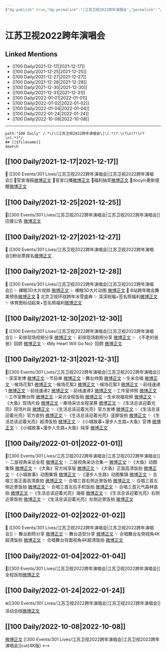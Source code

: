```yaml
---
{"dg-publish":true,"dg-permalink":"/江苏卫视2022跨年演唱会","permalink":"/江苏卫视2022跨年演唱会/","title":"江苏卫视2022跨年演唱会"}
---
```


# 江苏卫视2022跨年演唱会

## Linked Mentions
- [[100 Daily/2021-12-17\|2021-12-17]]
- [[100 Daily/2021-12-25\|2021-12-25]]
- [[100 Daily/2021-12-27\|2021-12-27]]
- [[100 Daily/2021-12-28\|2021-12-28]]
- [[100 Daily/2021-12-30\|2021-12-30]]
- [[100 Daily/2021-12-31\|2021-12-31]]
- [[100 Daily/2022-01-01\|2022-01-01]]
- [[100 Daily/2022-01-02\|2022-01-02]]
- [[100 Daily/2022-01-04\|2022-01-04]]
- [[100 Daily/2022-01-24\|2022-01-24]]
- [[100 Daily/2022-10-08\|2022-10-08]]


---

```expander
path:"100 Daily" /.*\[\[江苏卫视2022跨年演唱会\]\].*(?:\r?\n(?!\r?\n).*)*/
## [[$filename]]
$match
```
## [[100 Daily/2021-12-17\|2021-12-17]]
🌟 [[300 Events/301 Lives/江苏卫视2022跨年演唱会\|江苏卫视2022跨年演唱会]]
💫官宣海报[微博正文](https://m.weibo.cn/6466290670/4715347687506395)
💫官宣口播[微博正文](https://m.weibo.cn/6466290670/4715389152398065)
💫福利抽奖[微博正文](https://m.weibo.cn/6466290670/4715407129185195)
💫douyin更新提醒[微博正文](https://m.weibo.cn/6466290670/4715376669100104)
## [[100 Daily/2021-12-25\|2021-12-25]]
🌟[[300 Events/301 Lives/江苏卫视2022跨年演唱会\|江苏卫视2022跨年演唱会]]应援公告 [微博正文](https://m.weibo.cn/6466290670/4718355423167836)
## [[100 Daily/2021-12-27\|2021-12-27]]
💫 [[300 Events/301 Lives/江苏卫视2022跨年演唱会\|江苏卫视2022跨年演唱会]]粉丝票报名[微博正文](https://m.weibo.cn/6466290670/4719120736061099)
## [[100 Daily/2021-12-28\|2021-12-28]]
💫 [[300 Events/301 Lives/江苏卫视2022跨年演唱会\|江苏卫视2022跨年演唱会]]
✨ 裸眼3D大片视频 [微博正文](https://m.weibo.cn/6466290670/4719327679351457)
✨ 裸眼3D大片动图 [微博正文](https://m.weibo.cn/6466290670/4719398089130310)
💫 B站跨年晚会舞美预告[微博正文](https://m.weibo.cn/6466290670/4719393889847585)
💫 北京卫视环球跨年冰雪盛典
✨ 深深祝福+签名照福利[微博正文](https://m.weibo.cn/6466290670/4719457400261093)
✨ 体育图标动起来+签名照福利[微博正文](https://m.weibo.cn/6466290670/4719472847881108)
## [[100 Daily/2021-12-30\|2021-12-30]]
💫 [[300 Events/301 Lives/江苏卫视2022跨年演唱会\|江苏卫视2022跨年演唱会]]
✨ 彩排现场视频分享 [微博正文](https://m.weibo.cn/6466290670/4720130128874052)
✨ 彩排现场剧照分享 [微博正文](https://m.weibo.cn/6466290670/4720129647050978)
✨ 《不老的爸爸》回顾 [微博正文](https://m.weibo.cn/6466290670/4720191541873215)
✨ 《My Heart Will Go No》回顾 [微博正文](https://m.weibo.cn/6466290670/4720192733318904)
## [[100 Daily/2021-12-31\|2021-12-31]]
💫[[300 Events/301 Lives/江苏卫视2022跨年演唱会\|江苏卫视2022跨年演唱会]]
✨深深发博 [微博正文](https://m.weibo.cn/6466290670/4720598746400462)
✨节目单 [微博正文](https://m.weibo.cn/6466290670/4720412971504966)
✨舞台帅图 [微博正文](https://m.weibo.cn/6466290670/4720599421158738)
✨生米合唱 [微博正文](https://m.weibo.cn/6466290670/4720600402887098)
✨候场花絮1 [微博正文](https://m.weibo.cn/6466290670/4720584804274909)
✨候场花絮2 [微博正文](https://m.weibo.cn/6466290670/4720601874830996)
✨候场花絮3 [微博正文](https://m.weibo.cn/6466290670/4720603015680704)
✨前线速递1 [微博正文](https://m.weibo.cn/6466290670/4720520543077516)
✨前线速递2 [微博正文](https://m.weibo.cn/6466290670/4720558245938682)
✨前线速递3 [微博正文](https://m.weibo.cn/6466290670/4720558861980337)
✨工作室帅照 [微博正文](https://m.weibo.cn/6466290670/4720573018803243)
✨工作室舞台照 [微博正文](https://m.weibo.cn/6466290670/4720613250564445)
✨采访全程饭拍 [微博正文](https://m.weibo.cn/6466290670/4720602411436038)
✨生米祝福视频 [微博正文](https://m.weibo.cn/6466290670/4720599921067455)
✨《大鱼》现场片段 [微博正文](https://m.weibo.cn/6466290670/4720594736385319)
✨串场采访全程录屏 [微博正文](https://m.weibo.cn/6466290670/4720616638258173)
✨《生活总该迎着光亮》现场片段 [微博正文](https://m.weibo.cn/6466290670/4720594971267180)
✨《生活总该迎着光亮》官方发博 [微博正文](https://m.weibo.cn/6466290670/4720565007418392)
✨《生活总该迎着光亮》官方直拍 [微博正文](https://m.weibo.cn/6466290670/4720567523745620)
✨《生活总该迎着光亮》竖屏饭拍 [微博正文](https://m.weibo.cn/6466290670/4720603443495604)
✨《生活总该迎着光亮》超清饭拍 [微博正文](https://m.weibo.cn/6466290670/4720620808703181)
✨《小城故事+漫步人生路+大鱼》官博 [微博正文](https://m.weibo.cn/6466290670/4720582241556140)
✨《小城故事+漫步人生路+大鱼》纯享 [微博正文](https://m.weibo.cn/6466290670/4720614483691675)
## [[100 Daily/2022-01-01\|2022-01-01]]
🌟[[300 Events/301 Lives/江苏卫视2022跨年演唱会\|江苏卫视2022跨年演唱会]]
✨ 二层视角采访全程 [微博正文](https://m.weibo.cn/6466290670/4720772146529928)
✨ 二层视角采访合集一 [微博正文](https://m.weibo.cn/6466290670/4720774101862765)
✨《大鱼》动图集锦 [微博正文](https://m.weibo.cn/6466290670/4720774085346215)
✨《大鱼》官方纯享版 [微博正文](https://m.weibo.cn/6466290670/4720772126085600)
✨《大鱼》正面高清饭拍 [微博正文](https://m.weibo.cn/6466290670/4720771610706155)
✨《小城故事》动图集锦 [微博正文](https://m.weibo.cn/6466290670/4720775247169789)
✨《漫步人生路》动图集锦 [微博正文](https://m.weibo.cn/6466290670/4720774780553767)
✨ 合唱三首正面高清直拍 [微博正文](https://m.weibo.cn/6466290670/4720953063641551)
✨ 合唱三首右侧近景饭拍 [微博正文](https://m.weibo.cn/6466290670/4720771143828304)
✨ 合唱三首左侧近景饭拍 [微博正文](https://m.weibo.cn/6466290670/4720773752947142)
✨ 合唱三首左后手机饭拍 [微博正文](https://m.weibo.cn/6466290670/4720775875266246)
✨ 合唱三首元气森林直拍 [微博正文](https://m.weibo.cn/6466290670/4720780624003426)
✨《生活总该迎着光亮》海报 [微博正文](https://m.weibo.cn/6466290670/4720771480160546)
✨《生活总该迎着光亮》右侧近景饭拍 [微博正文](https://m.weibo.cn/6466290670/4720772567008945)
✨《生活总该迎着光亮》左侧近景饭拍 [微博正文](https://m.weibo.cn/6466290670/4720772843571164)
## [[100 Daily/2022-01-02\|2022-01-02]]
💫 [[300 Events/301 Lives/江苏卫视2022跨年演唱会\|江苏卫视2022跨年演唱会]]
✨ 舞台剧照分享 [微博正文](https://m.weibo.cn/6466290670/4721199723317395)
✨ 舞台造型分享 [微博正文](https://m.weibo.cn/6466290670/4721338125910364)
✨ 合唱舞台左侧视角4K超清饭拍 [微博正文](https://m.weibo.cn/6466290670/4721129648556708)
✨ 合唱舞台背面视角4K超清饭拍 [微博正文](https://m.weibo.cn/6466290670/4721188729258443)
## [[100 Daily/2022-01-04\|2022-01-04]]
🌟[[300 Events/301 Lives/江苏卫视2022跨年演唱会\|江苏卫视2022跨年演唱会]]全程饭拍[微博正文](https://m.weibo.cn/6466290670/4721844878574640)
## [[100 Daily/2022-01-24\|2022-01-24]]
❄️[[300 Events/301 Lives/江苏卫视2022跨年演唱会\|江苏卫视2022跨年演唱会]]活动总结[微博正文](https://m.weibo.cn/6466290670/4729170611145335)
## [[100 Daily/2022-10-08\|2022-10-08]]
[微博正文](https://m.weibo.cn/6466290670/4822425680479227) [[300 Events/301 Lives/江苏卫视2022跨年演唱会\|江苏卫视2022跨年演唱会]]cut(4K版)
<-->
